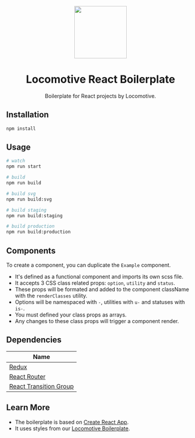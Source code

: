 <p align="center">
    <a href="https://github.com/locomotivemtl/locomotive-react-boilerplate">
        <img src="https://user-images.githubusercontent.com/4596862/60541667-1cb8ef00-9ce0-11e9-8173-51468003a7e4.png" height="140">
    </a>
</p>
<h1 align="center">Locomotive React Boilerplate</h1>
<p align="center">Boilerplate for React projects by Locomotive.</p>

## Installation
```sh
npm install
```

## Usage
```sh
# watch
npm run start

# build
npm run build

# build svg
npm run build:svg

# build staging
npm run build:staging

# build production
npm run build:production
```

## Components
To create a component, you can duplicate the `Example` component.
- It's defined as a functional component and imports its own scss file.
- It accepts 3 CSS class related props: `option`, `utility` and `status`.
- These props will be formated and added to the component className with the `renderClasses` utility.
- Options will be namespaced with `-`, utilities with `u-` and statuses with `is-`.
- You must defined your class props as arrays.
- Any changes to these class props will trigger a component render.

## Dependencies
| Name       |
| ---------- |
| [Redux]    |
| [React Router] |
| [React Transition Group] |

[Redux]: https://github.com/reduxjs/redux
[React Router]: https://github.com/ReactTraining/react-router
[React Transition Group]: https://github.com/reactjs/react-transition-group

## Learn More
- The boilerplate is based on [Create React App](https://github.com/facebook/create-react-app).
- It uses styles from our [Locomotive Boilerplate](https://github.com/locomotivemtl/locomotive-boilerplate).

